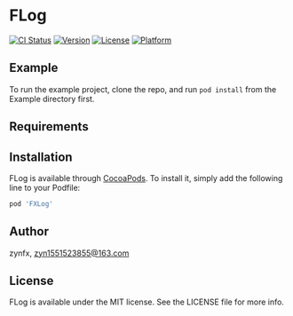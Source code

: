 # FLog

[![CI Status](https://img.shields.io/travis/zhuyannan/FLog.svg?style=flat)](https://travis-ci.org/zhuyannan/FLog)
[![Version](https://img.shields.io/cocoapods/v/FLog.svg?style=flat)](https://cocoapods.org/pods/FLog)
[![License](https://img.shields.io/cocoapods/l/FLog.svg?style=flat)](https://cocoapods.org/pods/FLog)
[![Platform](https://img.shields.io/cocoapods/p/FLog.svg?style=flat)](https://cocoapods.org/pods/FLog)

## Example

To run the example project, clone the repo, and run `pod install` from the Example directory first.

## Requirements

## Installation

FLog is available through [CocoaPods](https://cocoapods.org). To install
it, simply add the following line to your Podfile:

```ruby
pod 'FXLog'
```

## Author

zynfx, zyn1551523855@163.com

## License

FLog is available under the MIT license. See the LICENSE file for more info.
